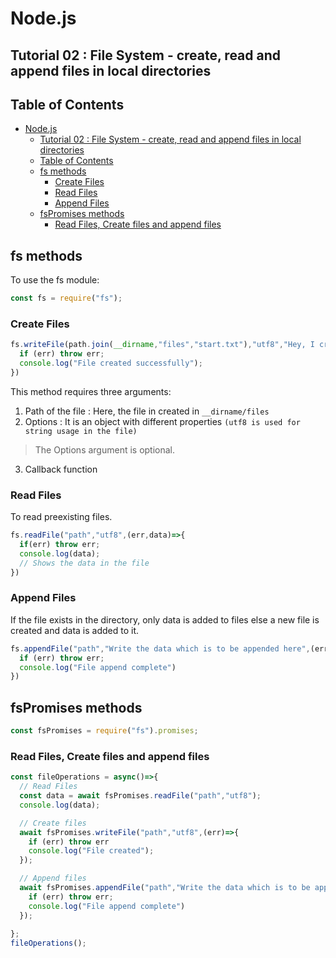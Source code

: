 # Node.js 

## Tutorial 02 : File System - create, read and append files in local directories

## Table of Contents
- [Node.js](#nodejs)
  - [Tutorial 02 : File System - create, read and append files in local directories](#tutorial-02--file-system---create-read-and-append-files-in-local-directories)
  - [Table of Contents](#table-of-contents)
  - [fs methods](#fs-methods)
    - [Create Files](#create-files)
    - [Read Files](#read-files)
    - [Append Files](#append-files)
  - [fsPromises methods](#fspromises-methods)
    - [Read Files, Create files and append files](#read-files-create-files-and-append-files)

## fs methods
To use the fs module:
```javascript
const fs = require("fs");
```
### Create Files
```javascript
fs.writeFile(path.join(__dirname,"files","start.txt"),"utf8","Hey, I create a new file",(err)=>{
  if (err) throw err;
  console.log("File created successfully");
})
```
This method requires three arguments:
1. Path of the file : Here, the file in created in `__dirname/files`
2. Options : It is an object with different properties `(utf8 is used for string usage in the file)`
> The Options argument is optional.
3. Callback function


### Read Files
To read preexisting files.
```javascript
fs.readFile("path","utf8",(err,data)=>{
  if(err) throw err;
  console.log(data);
  // Shows the data in the file
})
```

### Append Files
If the file exists in the directory, only data is added to files else a new file is created and data is added to it.
```javascript
fs.appendFile("path","Write the data which is to be appended here",(err)=>{
  if (err) throw err;
  console.log("File append complete")
})
```

## fsPromises methods
```javascript
const fsPromises = require("fs").promises;
```
### Read Files, Create files and append files
```javascript
const fileOperations = async()=>{
  // Read Files
  const data = await fsPromises.readFile("path","utf8");
  console.log(data);

  // Create files
  await fsPromises.writeFile("path","utf8",(err)=>{
    if (err) throw err
    console.log("File created");
  });

  // Append files
  await fsPromises.appendFile("path","Write the data which is to be appended here",(err)=>{
    if (err) throw err;
    console.log("File append complete")
  });
  
};
fileOperations();
```

